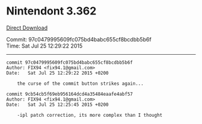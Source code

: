 # Nintendont 3.362
[Direct Download](./Nintendont.zip)

Commit: 97c0479995609fc075bd4babc655cf8bcdbb5b6f  
Time: Sat Jul 25 12:29:22 2015   

-----

```
commit 97c0479995609fc075bd4babc655cf8bcdbb5b6f
Author: FIX94 <fix94.1@gmail.com>
Date:   Sat Jul 25 12:29:22 2015 +0200

    the curse of the commit button strikes again...
```

```
commit 9cb54cb5f69eb956164dcd4a35484eaafe4abf57
Author: FIX94 <fix94.1@gmail.com>
Date:   Sat Jul 25 12:25:45 2015 +0200

    -ipl patch correction, its more complex than I thought
```
